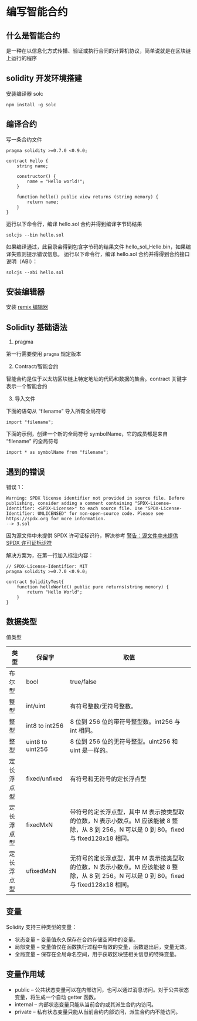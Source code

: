 # 编写智能合约

## 什么是智能合约

是一种在以信息化方式传播、验证或执行合同的计算机协议，简单说就是在区块链上运行的程序

## solidity 开发环境搭建

安装编译器 solc

```shell
npm install -g solc
```

## 编译合约

写一条合约文件

```sol
pragma solidity >=0.7.0 <0.9.0;

contract Hello {
    string name;

    constructor() {
        name = "Hello world!";
    }

    function hello() public view returns (string memory) {
        return name;
    }
}
```

运行以下命令行，编译 hello.sol 合约并得到编译字节码结果

```shell
solcjs --bin hello.sol
```

如果编译通过，此目录会得到包含字节码的结果文件 hello_sol_Hello.bin，如果编译失败则提示错误信息。 运行以下命令行，编译 hello.sol 合约并得得到合约接口说明（ABI）：

```shell
solcjs --abi hello.sol
```

## 安装编辑器

安装 [remix 编辑器](https://github.com/ethereum/remix-desktop/releases)

## Solidity 基础语法

1. pragma

第一行需要使用 `pragma` 规定版本

2. Contract/智能合约

智能合约是位于以太坊区块链上特定地址的代码和数据的集合。contract 关键字表示一个智能合约

3. 导入文件

下面的语句从 “filename” 导入所有全局符号

```sol
import "filename";
```

下面的示例，创建一个新的全局符号 symbolName，它的成员都是来自 “filename” 的全局符号

```sol
import * as symbolName from "filename";
```

## 遇到的错误

错误 1：

```shell
Warning: SPDX license identifier not provided in source file. Before publishing, consider adding a comment containing "SPDX-License-Identifier: <SPDX-License>" to each source file. Use "SPDX-License-Identifier: UNLICENSED" for non-open-source code. Please see https://spdx.org for more information.
--> 3.sol
```

因为源文件中未提供 SPDX 许可证标识符，解决参考 [警告：源文件中未提供 SPDX 许可证标识符](https://qa.1r1g.com/sf/ask/4566416571/)

解决方案为，在第一行加入标注内容：

```sol
// SPDX-License-Identifier: MIT
pragma solidity >=0.7.0 <0.9.0;

contract SolidityTest{
    function helloWorld() public pure returns(string memory) {
        return "Hello World";
    }
}
```

## 数据类型

值类型

| 类型       | 保留字           | 取值                                                                                                                                       |
| ---------- | ---------------- | ------------------------------------------------------------------------------------------------------------------------------------------ |
| 布尔型     | bool             | true/false                                                                                                                                 |
| 整型       | int/uint         | 有符号整数/无符号整数。                                                                                                                    |
| 整型       | int8 to int256   | 8 位到 256 位的带符号整型数。int256 与 int 相同。                                                                                          |
| 整型       | uint8 to uint256 | 8 位到 256 位的无符号整型。uint256 和 uint 是一样的。                                                                                      |
| 定长浮点型 | fixed/unfixed    | 有符号和无符号的定长浮点型                                                                                                                 |
| 定长浮点型 | fixedMxN         | 带符号的定长浮点型，其中 M 表示按类型取的位数，N 表示小数点。M 应该能被 8 整除，从 8 到 256。N 可以是 0 到 80。fixed 与 fixed128x18 相同。 |
| 定长浮点型 | ufixedMxN        | 无符号的定长浮点型，其中 M 表示按类型取的位数，N 表示小数点。M 应该能被 8 整除，从 8 到 256。N 可以是 0 到 80。fixed 与 fixed128x18 相同。 |

## 变量

Solidity 支持三种类型的变量：

- 状态变量 – 变量值永久保存在合约存储空间中的变量。
- 局部变量 – 变量值仅在函数执行过程中有效的变量，函数退出后，变量无效。
- 全局变量 – 保存在全局命名空间，用于获取区块链相关信息的特殊变量。

## 变量作用域

- public – 公共状态变量可以在内部访问，也可以通过消息访问。对于公共状态变量，将生成一个自动 getter 函数。
- internal – 内部状态变量只能从当前合约或其派生合约内访问。
- private – 私有状态变量只能从当前合约内部访问，派生合约内不能访问。
